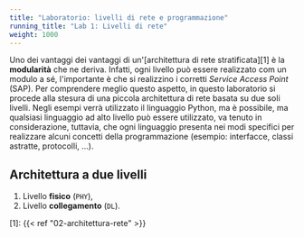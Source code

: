 ```yaml
---
title: "Laboratorio: livelli di rete e programmazione"
running_title: "Lab 1: Livelli di rete"
weight: 1000
---
```


Uno dei vantaggi dei vantaggi di un'[architettura di rete stratificata][1] è la **modularità** che ne deriva. Infatti,
ogni livello può essere realizzato com un modulo a sé, l'importante è che si realizzino i corretti *Service Access
Point* (SAP). Per comprendere meglio questo aspetto, in questo laboratorio si procede alla stesura di una piccola
architettura di rete basata su due soli livelli. Negli esempi verrà utilizzato il linguaggio Python, ma è possibile,
ma qualsiasi linguaggio ad alto livello può essere utilizzato, va tenuto in considerazione, tuttavia, che ogni
linguaggio presenta nei modi specifici per realizzare alcuni concetti della programmazione (esempio: interfacce,
classi astratte, protocolli, ...).

## Architettura a due livelli

1. Livello **fisico** (`PHY`),
2. Livello **collegamento** (`DL`).

[1]: {{< ref "02-architettura-rete" >}}